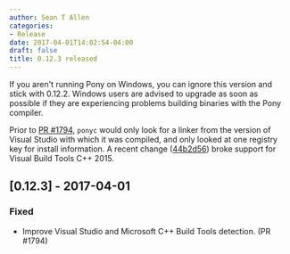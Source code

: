 ```yaml
---
author: Sean T Allen
categories:
- Release
date: 2017-04-01T14:02:54-04:00
draft: false
title: 0.12.3 released
---
```


If you aren't running Pony on Windows, you can ignore this version and stick with 0.12.2. Windows users are advised to upgrade as soon as possible if they are experiencing problems building binaries with the Pony compiler.

Prior to [PR #1794](https://github.com/ponylang/ponyc/pull/1794), `ponyc` would only look for a linker from the version of Visual Studio with which it was compiled, and only looked at one registry key for install information. A recent change ([44b2d56](https://github.com/ponylang/ponyc/commit/44b2d56c5618142fe0fd628eeadbd5975157d62f)) broke support for Visual Build Tools C++ 2015. 

## [0.12.3] - 2017-04-01

### Fixed

- Improve Visual Studio and Microsoft C++ Build Tools detection. (PR #1794)
